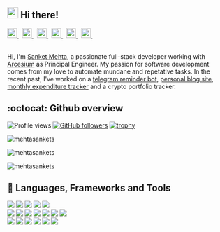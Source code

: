 ## <img src="https://media.giphy.com/media/hvRJCLFzcasrR4ia7z/giphy.gif" width="25px"> Hi there!

<a href="http://mehtasanket.in/" target="_blank">
  <img alt="Blog" width="22px" src="https://www.vectorlogo.zone/logos/rss/rss-icon.svg" />
</a>&nbsp;
<a href="https://twitter.com/intent/follow?screen_name=mehtass" target="_blank">
  <img alt="Blog" width="22px" src="https://www.vectorlogo.zone/logos/twitter/twitter-icon.svg" />
</a>&nbsp;
<a href="https://www.instagram.com/mehtasankets" target="_blank">
  <img alt="Blog" width="22px" src="https://www.vectorlogo.zone/logos/instagram/instagram-icon.svg" />
</a>&nbsp;
<a href="https://youtube.com/user/mehtasankets" target="_blank">
  <img alt="Blog" width="22px" src="https://www.vectorlogo.zone/logos/youtube/youtube-icon.svg" />
</a>&nbsp;
<a href="https://linkedin.com/in/mehtasankets" target="_blank">
  <img alt="Blog" width="22px" src="https://www.vectorlogo.zone/logos/linkedin/linkedin-icon.svg" />
</a>&nbsp;
<a href="https://mehtasankets.wordpress.com/" target="_blank">
  <img alt="Blog" width="22px" src="https://www.vectorlogo.zone/logos/wordpress/wordpress-icon.svg" />
</a>&nbsp;
<br/><br/>

Hi, I'm [Sanket Mehta](http://mehtasanket.in/), a passionate full-stack developer working with [Arcesium](https://www.arcesium.com/) as Principal Engineer. My passion for software development comes from my love to automate mundane and repetative tasks. In the recent past, I've worked on a [telegram reminder bot](https://github.com/mehtasankets/reminder-bot), [personal blog site](http://mehtasanket.in/), [monthly expenditure tracker](https://github.com/mehtasankets/mmflow) and a crypto portfolio tracker.
  
## :octocat: Github overview
![Profile views](https://komarev.com/ghpvc/?username=mehtasankets&label=Profile%20views&color=0e75b6&style=flat)
[![GitHub followers](https://img.shields.io/github/followers/mehtasankets?label=Follow&style=social)](https://github.com/mehtasankets/?tab=follow)
[![trophy](https://github-profile-trophy.vercel.app/?username=mehtasankets&theme=nord&column=7)](https://github.com/ryo-ma/github-profile-trophy)
<p><img src="https://github-readme-stats.vercel.app/api/top-langs?username=mehtasankets&show_icons=true&locale=en&layout=compact&langs_count=8" alt="mehtasankets" /></p>
<p><img src="https://github-readme-stats.vercel.app/api?username=mehtasankets&show_icons=true&locale=en" alt="mehtasankets" /></p>
<p><img src="https://github-readme-streak-stats.herokuapp.com/?user=mehtasankets&" alt="mehtasankets" /></p>

## :wrench: Languages, Frameworks and Tools
![](https://img.shields.io/badge/Code-Java-informational?style=flat&logo=java&logoColor=white&color=6aa6f8)
![](https://img.shields.io/badge/Code-Kotlin-informational?style=flat&logo=kotlin&logoColor=white&color=6aa6f8)
![](https://img.shields.io/badge/Code-Python-informational?style=flat&logo=python&logoColor=white&color=6aa6f8)
![](https://img.shields.io/badge/Code-JavaScript-informational?style=flat&logo=javascript&logoColor=white&color=6aa6f8)
![](https://img.shields.io/badge/Code-React-informational?style=flat&logo=react&logoColor=white&color=6aa6f8)
<br/>
![](https://img.shields.io/badge/Framework-Spring-informational?style=flat&logo=spring&logoColor=white&color=6aa6f8)
![](https://img.shields.io/badge/Framework-Kafka-informational?style=flat&logo=apachekafka&logoColor=white&color=6aa6f8)
![](https://img.shields.io/badge/Framework-Hugo-informational?style=flat&logo=hugo&logoColor=white&color=6aa6f8)
![](https://img.shields.io/badge/Framework-GraphQL-informational?style=flat&logo=graphql&logoColor=white&color=6aa6f8)
![](https://img.shields.io/badge/OS-Linux-informational?style=flat&logo=linux&logoColor=white&color=6aa6f8)
![](https://img.shields.io/badge/Editor-Intellij-informational?style=flat&logo=intellijidea&logoColor=white&color=6aa6f8)
![](https://img.shields.io/badge/Cloud-AWS-informational?style=flat&logo=amazonaws&logoColor=white&color=6aa6f8)
<br/>
![](https://img.shields.io/badge/Tools-Docker-informational?style=flat&logo=docker&logoColor=white&color=6aa6f8)
![](https://img.shields.io/badge/Tools-Kubernetes-informational?style=flat&logo=kubernetes&logoColor=white&color=6aa6f8)
![](https://img.shields.io/badge/Tool-ELK-informational?style=flat&logo=elasticstack&logoColor=white&color=6aa6f8)
![](https://img.shields.io/badge/Tool-Datadog-informational?style=flat&logo=datadog&logoColor=white&color=6aa6f8)
![](https://img.shields.io/badge/Database-SQLServer-informational?style=flat&logo=microsoftsqlserver&logoColor=white&color=6aa6f8)
![](https://img.shields.io/badge/Database-PostgreSQL-informational?style=flat&logo=postgresql&logoColor=white&color=6aa6f8)
<br/>

